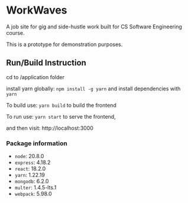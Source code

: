 # WorkWaves

A job site for gig and side-hustle work built for CS Software Engineering course.


This is a prototype for demonstration purposes. 


## Run/Build Instruction

cd to /application folder

install yarn globally: `npm install -g yarn` and install dependencies with `yarn`

To build use: `yarn build` to build the frontend 

To run use: `yarn start` to serve the frontend,

and then visit: http://localhost:3000

### Package information

- `node`: 20.8.0
- `express`: 4.18.2
- `react`: 18.2.0
- `yarn`: 1.22.19
- `mongodb`: 6.2.0
- `multer`: 1.4.5-lts.1
- `webpack`: 5.98.0
